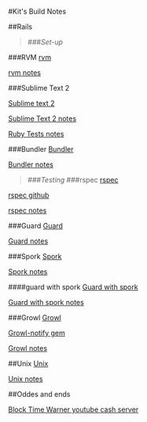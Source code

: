 #Kit's Build Notes

##Rails

>###<em>Set-up</em>

###RVM
[rvm]

[rvm notes]

###Sublime Text 2

[Sublime text 2]

[Sublime Text 2 notes]

[Ruby Tests notes]



###Bundler
[Bundler]

[Bundler notes]


>###<em>Testing</em>
###rspec
[rspec]

[rspec github]

[rspec notes]



###Guard
[Guard]

[Guard notes]



###Spork
[Spork]

[Spork notes]



####guard with spork
[Guard with spork]

[Guard with spork notes]



###Growl
[Growl]

[Growl-notify gem]

[Growl notes]



##Unix
[Unix]

[Unix notes]



##Oddes and ends

[Block Time Warner youtube cash server]



[Ruby Tests notes]: https://github.com/kpearson/Rails-Config-Settings/blob/master/Rails_DevEnvironment.md#ruby-tests
[Sublime Text 2 notes]: https://github.com/kpearson/Rails-Config-Settings/blob/master/Rails_DevEnvironment.md#sublime-text-2
[Sublime text 2]: http://www.sublimetext.com/
[Bundler]: http://gembundler.com/
[Bundler notes]: https://github.com/kpearson/Rails-Config-Settings/blob/master/Rails_DevEnvironment.md#bundler
[rvm]: https://rvm.io/
[rvm notes]: https://github.com/kpearson/Rails-Config-Settings/blob/master/Rails_DevEnvironment.md#rvm
[Guard]: https://github.com/guard/guard
[Guard notes]: https://github.com/kpearson/Rails-Config-Settings/blob/master/Rails_DevEnvironment.md#guard
[rspec]: https://www.relishapp.com/rspec/rspec-rails/docs
[rspec notes]: https://github.com/kpearson/Rails-Config-Settings/blob/master/Rails_DevEnvironment.md#rspec
[rspec github]: https://github.com/rspec/rspec-rails
[Spork]: https://github.com/sporkrb/spork-rails
[Spork notes]: https://github.com/kpearson/Rails-Config-Settings/blob/master/Rails_DevEnvironment.md#spork
[Guard with spork]: https://github.com/guard/guard-spork
[Guard with spork notes]: https://github.com/kpearson/Rails-Config-Settings/blob/master/Rails_DevEnvironment.md#guard-with-spork
[Growl]: https://rubygems.org/gems/growl
[Growl-notify gem]: https://github.com/scottdavis/growl_notify
[Growl notes]: https://github.com/kpearson/Build-Notes-and-Settings/blob/master/Rails_DevEnvironment.md#growl

[unix]: http://www.unix.org/
[unix notes]: https://github.com/kpearson/Rails-Config-Settings/blob/master/Rails_DevEnvironment.md#unix


[Block Time Warner youtube cash server]: https://github.com/kpearson/Rails-Config-Settings/blob/master/Blocking-YouTube-cash-ip%27s.md
